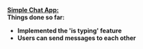 <u><b>Simple Chat App:</b></u><br>
<b>Things done so far:<b>

<ul>
	<li> Implemented the 'is typing' feature </li>
	<li> Users can send messages to each other </li>
</ul>